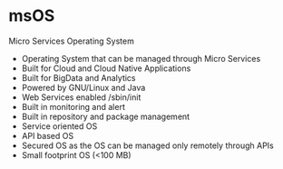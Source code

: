 # msOS
Micro Services Operating System

* Operating System that can be managed through Micro Services
* Built for Cloud and Cloud Native Applications
* Built for BigData and Analytics
* Powered by GNU/Linux and Java
* Web Services enabled /sbin/init
* Built in monitoring and alert
* Built in repository and package management
* Service oriented OS
* API based OS
* Secured OS as the OS can be managed only remotely through APIs
* Small footprint OS (<100 MB)
 

